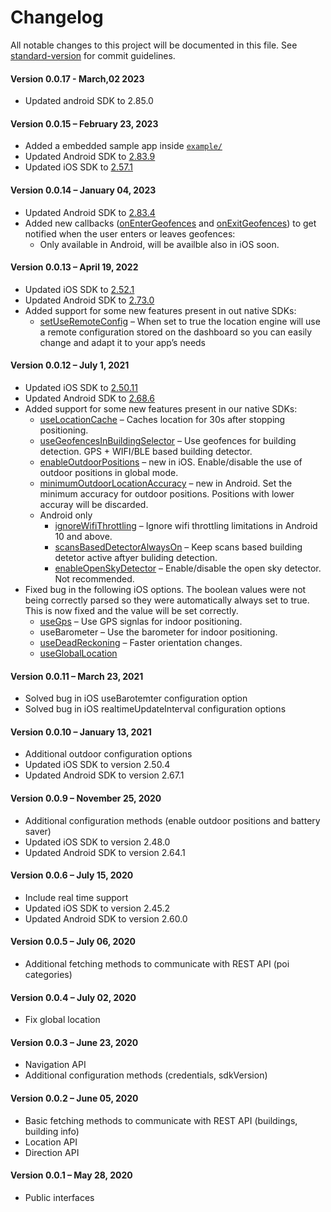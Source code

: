 # Changelog

All notable changes to this project will be documented in this file. See [standard-version](https://github.com/conventional-changelog/standard-version) for commit guidelines.
#### Version 0.0.17 - March,02 2023
* Updated android SDK to 2.85.0

#### Version 0.0.15 – February 23, 2023 

* Added a embedded sample app inside [`example/`](./example/README.md)
* Updated Android SDK to [2.83.9](https://situm.com/docs/01-android-sdk-changelog/)
* Updated iOS SDK to [2.57.1](https://situm.com/docs/ios-sdk-changelog/)

#### Version 0.0.14 – January 04, 2023 

*   Updated Android SDK to [2.83.4](https://situm.com/docs/01-android-sdk-changelog/)
*   Added new callbacks ([onEnterGeofences](https://github.com/situmtech/situm-react-native-plugin#--onentergeofences) and [onExitGeofences](https://github.com/situmtech/situm-react-native-plugin#--onexitgeofences)) to get notified when the user enters or leaves geofences:
    *   Only available in Android, will be availble also in iOS soon.

#### Version 0.0.13 – April 19, 2022 

*   Updated iOS SDK to [2.52.1](https://situm.com/docs/ios-sdk-changelog/)
*   Updated Android SDK to [2.73.0](https://situm.com/docs/01-android-sdk-changelog/)
*   Added support for some new features present in out native SDKs:
    *   [setUseRemoteConfig](https://situm.com/docs/07-remote-configuration/) – When set to true the location engine will use a remote configuration stored on the dashboard so you can easily change and adapt it to your app’s needs

#### Version 0.0.12 – July 1, 2021 

*   Updated iOS SDK to [2.50.11](https://situm.com/docs/ios-sdk-changelog/)
*   Updated Android SDK to [2.68.6](https://situm.com/docs/01-android-sdk-changelog/)
*   Added support for some new features present in our native SDKs:
    *   [useLocationCache](https://situm.com/docs/04-positioning/#23-toc-title) – Caches location for 30s after stopping positioning.
    *   [useGeofencesInBuildingSelector](https://situm.com/docs/04-positioning/#5-toc-title) – Use geofences for building detection. GPS + WIFI/BLE based building detector.
    *   [enableOutdoorPositions](https://situm.com/docs/04-positioning/#8-toc-title) – new in iOS. Enable/disable the use of outdoor positions in global mode.
    *   [minimumOutdoorLocationAccuracy](https://situm.com/docs/04-positioning/#10-toc-title) – new in Android. Set the minimum accuracy for outdoor positions. Positions with lower accuray will be discarded.
    *   Android only
        *   [ignoreWifiThrottling](https://situm.com/docs/04-positioning/#13-toc-title) – Ignore wifi throttling limitations in Android 10 and above.
        *   [scansBasedDetectorAlwaysOn](https://situm.com/docs/04-positioning/#5-toc-title) – Keep scans based building detetor active aftyer buliding detection.
        *   [enableOpenSkyDetector](https://situm.com/docs/04-positioning/#11-toc-title) – Enable/disable the open sky detector. Not recommended.
*   Fixed bug in the following iOS options. The boolean values were not being correctly parsed so they were automatically always set to true. This is now fixed and the value will be set correctly.
    *   [useGps](https://situm.com/docs/04-positioning/#15-toc-title) – Use GPS signlas for indoor positioning.
    *   useBarometer – Use the barometer for indoor positioning.
    *   [useDeadReckoning](https://situm.com/docs/04-positioning/#18-toc-title) – Faster orientation changes.
    *   [useGlobalLocation](https://situm.com/docs/04-positioning/#3-toc-title)

#### Version 0.0.11 – March 23, 2021 

*   Solved bug in iOS useBarotemter configuration option
*   Solved bug in iOS realtimeUpdateInterval configuration options

#### Version 0.0.10 – January 13, 2021 

*   Additional outdoor configuration options
*   Updated iOS SDK to version 2.50.4
*   Updated Android SDK to version 2.67.1

#### Version 0.0.9 – November 25, 2020 

*   Additional configuration methods (enable outdoor positions and battery saver)
*   Updated iOS SDK to version 2.48.0
*   Updated Android SDK to version 2.64.1

#### Version 0.0.6 – July 15, 2020 

*   Include real time support
*   Updated iOS SDK to version 2.45.2
*   Updated Android SDK to version 2.60.0

#### Version 0.0.5 – July 06, 2020 

*   Additional fetching methods to communicate with REST API (poi categories)

#### Version 0.0.4 – July 02, 2020 

*   Fix global location

#### Version 0.0.3 – June 23, 2020 

*   Navigation API
*   Additional configuration methods (credentials, sdkVersion)

#### Version 0.0.2 – June 05, 2020 

*   Basic fetching methods to communicate with REST API (buildings, building info)
*   Location API
*   Direction API

#### Version 0.0.1 – May 28, 2020 

*   Public interfaces
